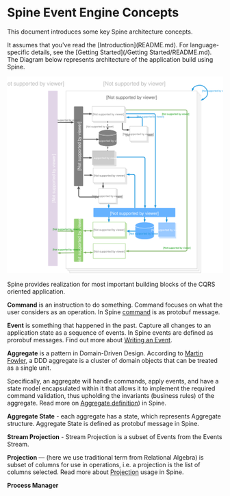 # Spine Event Engine Concepts

<p class="lead"> This document introduces some key Spine architecture concepts.</p> It assumes that you've read the [Introduction](README.md). For language-specific details, see the [Getting Started](/Getting Started/README.md).
The Diagram below represents architecture of the application build using Spine.

![Spine Event Engine Diagram](Diagram-SpineEventEngine.svg)


Spine provides realization for most important building blocks of the CQRS oriented application.


**Command** is an instruction to do something. 
Command focuses on what the user considers as an operation. In Spine [command](/java) is as protobuf message. 

**Event** is something that happened in the past.
Capture all changes to an application state as a sequence of events. In Spine events are defined as prorobuf messages. Find out more about [Writing an Event](/docs/tutorials/basic/java.html).

**Aggregate** is a pattern in Domain-Driven Design. According to  [Martin Fowler](http://martinfowler.com/bliki/DDD_Aggregate.html), a DDD aggregate is a cluster of domain objects that can be treated as a single unit. 

Specifically, an aggregate will handle commands, apply events, and have a state model encapsulated within it that allows it to implement the required command validation, thus upholding the invariants (business rules) of the aggregate.
Read more on [Aggregate definition](/java/aggregate.md)) in Spine.

**Aggregate State** - each aggregate has a state, which represents Aggregate structure. Aggregate State is defined as protobuf message in Spine. 

**Stream Projection**  - Stream Projection is a subset of Events from the Events Stream. 

**Projection** — (here we use traditional term from Relational Algebra) is subset of columns for use in operations, i.e. a projection is the list of columns selected.
Read more about [Projection](/docs/tutorials/basic/java.html) usage in Spine.

**Process Manager**  


